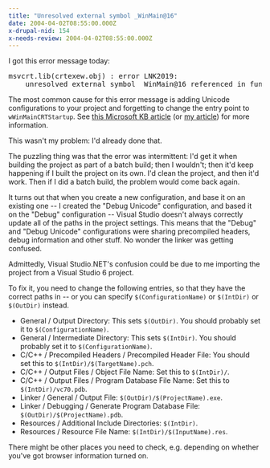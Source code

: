 ```yaml
---
title: "Unresolved external symbol _WinMain@16"
date: 2004-04-02T08:55:00.000Z
x-drupal-nid: 154
x-needs-review: 2004-04-02T08:55:00.000Z
---
```

I got this error message today:

<pre>msvcrt.lib(crtexew.obj) : error LNK2019:
    unresolved external symbol _WinMain@16 referenced in function _WinMainCRTStartup</pre>

The most common cause for this error message is adding Unicode configurations to your project and forgetting to change the entry point to `wWinMainCRTStartup`. See [this Microsoft KB article](http://support.microsoft.com/default.aspx?scid=kb;EN-US;125750) (or [my article](http://www.differentpla.net/node/view/135)) for more information.

This wasn't my problem: I'd already done that.

The puzzling thing was that the error was intermittent: I'd get it when building the project as part of a batch build; then I wouldn't; then it'd keep happening if I built the project on its own. I'd clean the project, and then it'd work. Then if I did a batch build, the problem would come back again.

It turns out that when you create a new configuration, and base it on an existing one -- I created the "Debug Unicode" configuration, and based it on the "Debug" configuration -- Visual Studio doesn't always correctly update all of the paths in the project settings. This means that the "Debug" and "Debug Unicode" configurations were sharing precompiled headers, debug information and other stuff. No wonder the linker was getting confused.

Admittedly, Visual Studio.NET's confusion could be due to me importing the project from a Visual Studio 6 project.

To fix it, you need to change the following entries, so that they have the correct paths in -- or you can specify `$(ConfigurationName)` or `$(IntDir)` or `$(OutDir)` instead.

*   General / Output Directory: This sets `$(OutDir)`. You should probably set it to `$(ConfigurationName)`.
*   General / Intermediate Directory: This sets `$(IntDir)`. You should probably set it to `$(ConfigurationName)`.
*   C/C++ / Precompiled Headers / Precompiled Header File: You should set this to `$(IntDir)/$(TargetName).pch`.
*   C/C++ / Output Files / Object File Name: Set this to `$(IntDir)/`.
*   C/C++ / Output Files / Program Database File Name: Set this to `$(IntDir)/vc70.pdb`.
*   Linker / General / Output File: `$(OutDir)/$(ProjectName).exe`.
*   Linker / Debugging / Generate Program Database File: `$(OutDir)/$(ProjectName).pdb`.
*   Resources / Additional Include Directories: `$(IntDir)`.
*   Resources / Resource File Name: `$(IntDir)/$(InputName).res`.

There might be other places you need to check, e.g. depending on whether you've got browser information turned on.